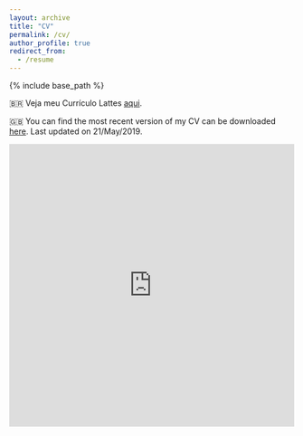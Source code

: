 ```yaml
---
layout: archive
title: "CV"
permalink: /cv/
author_profile: true
redirect_from:
  - /resume
---
```


{% include base_path %}

:brazil: Veja meu Currículo Lattes [aqui](http://lattes.cnpq.br/3901837886824021).

:uk: You can find the most recent version of my CV can be downloaded [here](https://oliveirathiago.github.io/files/main.pdf). Last updated on 21/May/2019.

<html lang="en" style="width:100%; height:50000%;">
  <body style="width:100%; height:50000%; margin:0;">
    <iframe src="https://docs.google.com/gview?url=https://oliveirathiago.github.io/files/main.pdf&embedded=true" style="width:100%; height:500px;" frameborder="0"></iframe>
  </body>
</html>
